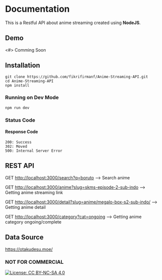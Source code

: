 # Documentation

This is a Restful API about anime streaming created using **NodeJS**.

## Demo

<#>
Comming Soon

## Installation

```
git clone https://github.com/fikrifirmanf/Anime-Streaming-API.git
cd Anime-Streaming-API
npm install
```

### Running on Dev Mode

```
npm run dev
```

### Status Code

#### Response Code

```
200: Success
302: Moved
500: Internal Server Error
```

## REST API

GET <http://localhost:3000/search?q=boruto> --> Search anime

GET <http://localhost:3000/anime?slug=skms-episode-2-sub-indo> --> Getting anime streaming link

GET <http://localhost:3000/detail?slug=anime/megalo-box-s2-sub-indo/> --> Getting anime detail

GET <http://localhost:3000/category?cat=ongoing> --> Getting anime category ongoing/complete

## Data Source

<https://otakudesu.moe/>

### NOT FOR COMMERCIAL

[![License: CC BY-NC-SA 4.0](https://img.shields.io/badge/License-CC%20BY--NC--SA%204.0-lightgrey.svg)](http://creativecommons.org/licenses/by-nc-sa/4.0/)
